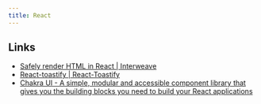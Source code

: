```yaml
---
title: React
---
```


## Links

- [Safely render HTML in React | Interweave](https://interweave.dev/)
- [React-toastify | React-Toastify](https://fkhadra.github.io/react-toastify/introduction)
- [Chakra UI - A simple, modular and accessible component library that gives you the building blocks you need to build your React applications](https://chakra-ui.com/?utm_source=pocket_mylist)
